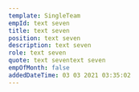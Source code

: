 ```yaml
---
template: SingleTeam
empId: text seven
title: text seven
position: text seven
description: text seven
role: text seven
quote: text seventext seven
empOfMonth: false
addedDateTime: 03 03 2021 03:35:02
---
```

